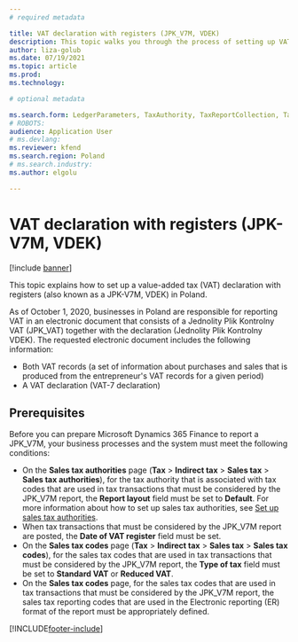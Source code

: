 ```yaml
---
# required metadata

title: VAT declaration with registers (JPK_V7M, VDEK)
description: This topic walks you through the process of setting up VAT declaration with registers (also called JPK-V7M, VDEK) in Poland. 
author: liza-golub
ms.date: 07/19/2021
ms.topic: article
ms.prod: 
ms.technology: 

# optional metadata

ms.search.form: LedgerParameters, TaxAuthority, TaxReportCollection, TaxTable
# ROBOTS: 
audience: Application User
# ms.devlang: 
ms.reviewer: kfend
ms.search.region: Poland
# ms.search.industry: 
ms.author: elgolu

---
```


# VAT declaration with registers (JPK-V7M, VDEK)

[!include [banner](../includes/banner.md)]

This topic explains how to set up a value-added tax (VAT) declaration with registers (also known as a JPK-V7M, VDEK) in Poland.

As of October 1, 2020, businesses in Poland are responsible for reporting VAT in an electronic document that consists of a Jednolity Plik Kontrolny VAT (JPK_VAT) together with the declaration (Jednolity Plik Kontrolny VDEK). The requested electronic document includes the following information:

- Both VAT records (a set of information about purchases and sales that is produced from the entrepreneur's VAT records for a given period)
- A VAT declaration (VAT-7 declaration)

## Prerequisites

Before you can prepare Microsoft Dynamics 365 Finance to report a JPK_V7M, your business processes and the system must meet the following conditions:

- On the **Sales tax authorities** page (**Tax** > **Indirect tax** > **Sales tax** > **Sales tax authorities**), for the tax authority that is associated with tax codes that are used in tax transactions that must be considered by the JPK_V7M report, the **Report layout** field must be set to **Default**. For more information about how to set up sales tax authorities, see [Set up sales tax authorities](../general-ledger/tasks/set-up-sales-tax-authorities.md).
- When tax transactions that must be considered by the JPK_V7M report are posted, the **Date of VAT register** field must be set.
- On the **Sales tax codes** page (**Tax** > **Indirect tax** > **Sales tax** > **Sales tax codes**), for the sales tax codes that are used in tax transactions that must be considered by the JPK_V7M report, the **Type of tax** field must be set to **Standard VAT** or **Reduced VAT**.
- On the **Sales tax codes** page, for the sales tax codes that are used in tax transactions that must be considered by the JPK_V7M report, the sales tax reporting codes that are used in the Electronic reporting (ER) format of the report must be appropriately defined.

[!INCLUDE[footer-include](../../includes/footer-banner.md)]
